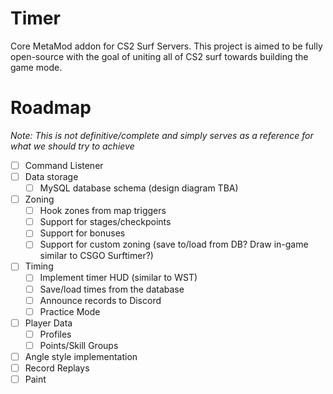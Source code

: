 # Timer
Core MetaMod addon for CS2 Surf Servers. This project is aimed to be fully open-source with the goal of uniting all of CS2 surf towards building the game mode.

# Roadmap
*Note: This is not definitive/complete and simply serves as a reference for what we should try to achieve*

- [ ] Command Listener
- [ ] Data storage
  - [ ] MySQL database schema (design diagram TBA)
- [ ] Zoning
  - [ ] Hook zones from map triggers
  - [ ] Support for stages/checkpoints
  - [ ] Support for bonuses
  - [ ] Support for custom zoning (save to/load from DB? Draw in-game similar to CSGO Surftimer?)
- [ ] Timing
  - [ ] Implement timer HUD (similar to WST)
  - [ ] Save/load times from the database
  - [ ] Announce records to Discord
  - [ ] Practice Mode
- [ ] Player Data
  - [ ] Profiles
  - [ ] Points/Skill Groups
- [ ] Angle style implementation
- [ ] Record Replays
- [ ] Paint
